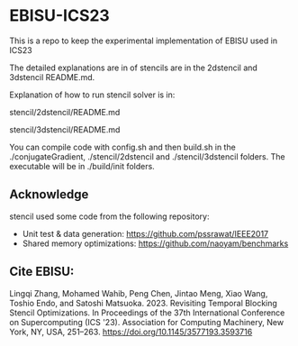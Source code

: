 # EBISU-ICS23
This is a repo to keep the experimental implementation of EBISU used in ICS23

The detailed explanations are in of stencils are in the 2dstencil and 3dstencil README.md. 


Explanation of how to run stencil solver is in:

stencil/2dstencil/README.md

stencil/3dstencil/README.md

You can compile code with config.sh and then build.sh in the ./conjugateGradient, ./stencil/2dstencil and ./stencil/3dstencil folders.
The executable will be in ./build/init folders. 

## Acknowledge
stencil used some code from the following repository:
- Unit test & data generation: https://github.com/pssrawat/IEEE2017
- Shared memory optimizations: https://github.com/naoyam/benchmarks

## Cite EBISU:
Lingqi Zhang, Mohamed Wahib, Peng Chen, Jintao Meng, Xiao Wang, Toshio Endo, and Satoshi Matsuoka. 2023. Revisiting Temporal Blocking Stencil Optimizations. In Proceedings of the 37th International Conference on Supercomputing (ICS '23). Association for Computing Machinery, New York, NY, USA, 251–263. https://doi.org/10.1145/3577193.3593716
